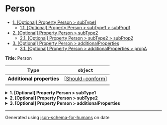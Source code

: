# Person

- [1. [Optional] Property Person > subType1](#subType1)
  - [1.1. [Optional] Property Person > subType1 > subProp1](#subType1_subProp1)
- [2. [Optional] Property Person > subType2](#subType2)
  - [2.1. [Optional] Property Person > subType2 > subProp2](#subType2_subProp2)
- [3. [Optional] Property Person > additionalProperties](#additionalProperties)
  - [3.1. [Optional] Property Person > additionalProperties > propA](#additionalProperties_propA)

**Title:** Person

| Type                      | `object`                                                                                                  |
| ------------------------- | --------------------------------------------------------------------------------------------------------- |
| **Additional properties** | [[Should-conform]](#additionalProperties "Each additional property must conform to the following schema") |
|                           |                                                                                                           |

<details>
<summary><strong> <a name="subType1"></a>1. [Optional] Property Person > subType1</strong>  

</summary>
<blockquote>

| Type                      | `object`                                                |
| ------------------------- | ------------------------------------------------------- |
| **Additional properties** | [[Not allowed]](# "Additional Properties not allowed.") |
|                           |                                                         |

**Description:** A sub type with additionalProperties false.

<details>
<summary><strong> <a name="subType1_subProp1"></a>1.1. [Optional] Property Person > subType1 > subProp1</strong>  

</summary>
<blockquote>

| Type                      | `number`                                                                  |
| ------------------------- | ------------------------------------------------------------------------- |
| **Additional properties** | [[Any type: allowed]](# "Additional Properties of any type are allowed.") |
|                           |                                                                           |

</blockquote>
</details>

</blockquote>
</details>

<details>
<summary><strong> <a name="subType2"></a>2. [Optional] Property Person > subType2</strong>  

</summary>
<blockquote>

| Type                      | `object`                                                                  |
| ------------------------- | ------------------------------------------------------------------------- |
| **Additional properties** | [[Any type: allowed]](# "Additional Properties of any type are allowed.") |
|                           |                                                                           |

**Description:** A sub type with additionalProperties true.

<details>
<summary><strong> <a name="subType2_subProp2"></a>2.1. [Optional] Property Person > subType2 > subProp2</strong>  

</summary>
<blockquote>

| Type                      | `number`                                                                  |
| ------------------------- | ------------------------------------------------------------------------- |
| **Additional properties** | [[Any type: allowed]](# "Additional Properties of any type are allowed.") |
|                           |                                                                           |

</blockquote>
</details>

</blockquote>
</details>

<details>
<summary><strong> <a name="additionalProperties"></a>3. [Optional] Property Person > additionalProperties</strong>  

</summary>
<blockquote>

| Type                      | `object`                                                                  |
| ------------------------- | ------------------------------------------------------------------------- |
| **Additional properties** | [[Any type: allowed]](# "Additional Properties of any type are allowed.") |
|                           |                                                                           |

**Description:** additionalProperties schema.

<details>
<summary><strong> <a name="additionalProperties_propA"></a>3.1. [Optional] Property Person > additionalProperties > propA</strong>  

</summary>
<blockquote>

| Type                      | `number`                                                                  |
| ------------------------- | ------------------------------------------------------------------------- |
| **Additional properties** | [[Any type: allowed]](# "Additional Properties of any type are allowed.") |
|                           |                                                                           |

</blockquote>
</details>

</blockquote>
</details>

----------------------------------------------------------------------------------------------------------------------------
Generated using [json-schema-for-humans](https://github.com/coveooss/json-schema-for-humans) on date